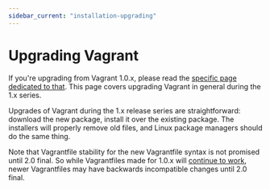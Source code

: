 ```yaml
---
sidebar_current: "installation-upgrading"
---
```


# Upgrading Vagrant

If you're upgrading from Vagrant 1.0.x, please read the
[specific page dedicated to that](/v2/installation/upgrading-from-1-0.html).
This page covers upgrading Vagrant in general during the 1.x series.

Upgrades of Vagrant during the 1.x release series are straightforward:
download the new package, install it over the existing package. The installers
will properly remove old files, and Linux package managers should do the
same thing.

Note that Vagrantfile stability for the new Vagrantfile syntax is not
promised until 2.0 final. So while Vagrantfiles made for 1.0.x will
[continue to work](/v2/installation/backwards-compatibility.html),
newer Vagrantfiles may have backwards incompatible changes until 2.0 final.

